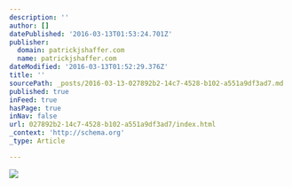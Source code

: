 ```yaml
---
description: ''
author: []
datePublished: '2016-03-13T01:53:24.701Z'
publisher:
  domain: patrickjshaffer.com
  name: patrickjshaffer.com
dateModified: '2016-03-13T01:52:29.376Z'
title: ''
sourcePath: _posts/2016-03-13-027892b2-14c7-4528-b102-a551a9df3ad7.md
published: true
inFeed: true
hasPage: true
inNav: false
url: 027892b2-14c7-4528-b102-a551a9df3ad7/index.html
_context: 'http://schema.org'
_type: Article

---
```

![](http://storage.googleapis.com/wzukusers/user-17621548/images/565400a79eeaa1ondmP4/IMG_1074_1450.JPG)